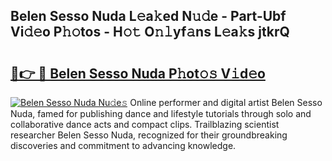 ## Belen Sesso Nuda L𝚎a𝚔ed N𝚞𝚍e - Part-Ubf Vi𝚍𝚎o P𝚑𝚘tos - H𝚘𝚝 O𝚗𝚕yf𝚊ns L𝚎a𝚔s jtkrQ

# <h2><a href="http://kfdo68.oniu.top/?m=Belen+Sesso+Nuda">🔗👉 🔴 Belen Sesso Nuda P𝚑ot𝚘𝚜 V𝚒d𝚎o</a></h2>

[![Belen Sesso Nuda Nu𝚍e𝚜](https://i.imgur.com/0qMVB7G.gif)](http://kfdo68.oniu.top/?m=Belen+Sesso+Nuda)
Online performer and digital artist Belen Sesso Nuda, famed for publishing dance and lifestyle tutorials through solo and collaborative dance acts and compact clips. Trailblazing scientist researcher Belen Sesso Nuda, recognized for their groundbreaking discoveries and commitment to advancing knowledge.  
